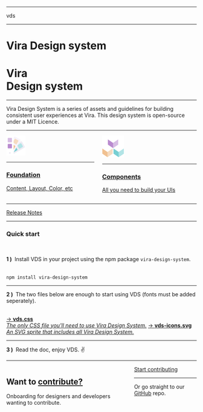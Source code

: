 <hr class="is-hidden-tablet is-size-7">
<span class="is-size-4 is-size-5-mobile has-text-weight-semibold has-text-grey-darker">
    vds
</span>
<hr class="my-1">
<h1 class="title has-text-weight-bolder is-family-primary is-hidden-touch is-tight">Vira<span class="has-text-weight-normal">&nbsp;Design system</span></h1>
<h1 class="title is-2 has-text-weight-bolder is-family-primary is-hidden-desktop is-tight">Vira<br><span class="has-text-weight-normal">Design system</span></h1>
<hr class="my-5 is-visible has-background-info-gradient">
<p class="is-size-4 is-size-5-mobile">
    Vira Design System is a series of assets and guidelines for building consistent user experiences at Vira. This design system is open-source under a MIT Licence.
</p>

<hr>
<div class="columns">
    <div class="column is-6">
        <a href="#/content" class="box is-medium has-background-primary-dark is-raised hover-to-popping">
            <img src="media/style.png" width="50" class="no-zoom"/>
            <hr class="is-size-7">
            <h3 class="title has-text-white is-family-primary has-text-weight-bold is-tight">Foundation</h3>
            <p class="subtitle is-5 has-text-white is-dimmed">Content, Layout, Color, etc</p>
        </a>
    </div>
    <div class="column is-6">
        <a href="#/avatar" class="box is-medium has-background-primary-gradient is-floating hover-to-popping">
            <img src="media/components.png" width="58" class="no-zoom"/>
            <hr class="is-size-7">
            <h3 class="title has-text-white is-family-primary has-text-weight-bold is-tight">Components</h3>
            <p class="subtitle is-5 has-text-white is-dimmed">All you need to build your UIs</p>
        </a>
    </div>
</div>

<hr>

<div class="level is-mobile">
    <div class="level-left">
        <div class="level-item">
            <a href="#/CHANGELOG"
               class="is-size-6 has-text-weight-medium is-underlined">Release Notes</a>
        </div>
    </div>
</div>

<hr class="is-size-2 is-size-3-touch is-visible is-wavy">

<h3 class="title is-family-primary">Quick start</h3><br>

<strong>1 )&nbsp;</strong> Install VDS in your project using the npm package <code>vira-design-system</code>.<br><br>

<pre><code>npm install vira-design-system</code></pre>
<hr>

<strong>2 )&nbsp;</strong> The two files below are enough to start using VDS (fonts must be added seperately).<br><br>

<a href="https://raw.githubusercontent.com/Victin09/vira-design-system/master/build/vds.css" class="box is-well" download>→ <strong class="is-monospace">vds.css</strong><br><i class="is-dimmed">The only CSS file you'll need to use Vira Design System.</i></a>
<a href="https://raw.githubusercontent.com/Victin09/vira-design-system/master/build/vds-icons.min.svg" class="box is-well" download>→ <strong class="is-monospace">vds-icons.svg</strong><br><i class="is-dimmed">An SVG sprite that includes all Vira Design System.</i></a>

<hr>
<strong>3 )&nbsp;</strong> Read the doc, enjoy VDS. ✌️

<hr class="is-size-2">

<div class="box is-large is-well">
    <div class="columns is-marginless is-vcentered">
        <div class="column is-6">
            <h2 class="title is-spaced">Want to <u>contribute?</u></h2>
            <p class="subtitle is-5">Onboarding for designers and developers wanting to contribute.</p>
        </div>
        <div class="column is-5 is-offset-1 has-text-centered is-size-5 has-text-primary-dark">
            <a href="#/contribute" class="button is-rounded is-primary is-glowing is-beefy is-medium">Start contributing</a>
            <hr class="is-marginless is-wavy">
            Or go straight to our <a href="https://github.com/biings/biings-ds" class="is-underlined">GitHub</a> repo.
        </div>
    </div>
</div>

<br>